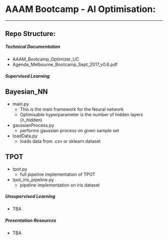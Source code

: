 # AAAM Bootcamp - AI Optimisation:

-----

## Repo Structure:

##### Technical Documentation
- AAAM_Bootcamp_Optimizer_UC
- Agenda_Melbourne_Bootcamp_Sept_2017_v0.6.pdf

##### Supervised Learning
## Bayesian_NN
- main.py
  * This is the main framework for the Neural network
  * Optimisable hyperparameter is the number of hidden layers (n_hidden)
- gaussianProcess.py
  * performs gaussian process on given sample set
- loadData.py
  * loads data from .csv or sklearn dataset
## TPOT
- tpot.py
  * full pipeline implementation of TPOT
- tpot_iris_pipeline.py
  * pipeline implementation on iris dataset
##### Unsupervised Learning
- TBA

##### Presentation Resources
- TBA

